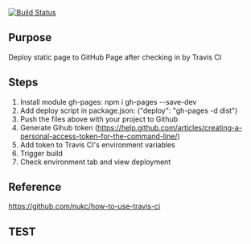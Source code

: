 [![Build Status](https://travis-ci.org/e31716/cv-test.svg?branch=master)](https://travis-ci.org/e31716/cv-test)

## Purpose
Deploy static page to GitHub Page after checking in by Travis CI

## Steps

1. Install module gh-pages: npm i gh-pages --save-dev
2. Add deploy script in package.json: ("deploy": "gh-pages -d dist")
3. Push the files above with your project to Github
4. Generate Gihub token (https://help.github.com/articles/creating-a-personal-access-token-for-the-command-line/)
5. Add token to Travis CI's environment variables
6. Trigger build 
7. Check environment tab and view deployment

## Reference
https://github.com/nukc/how-to-use-travis-ci

## TEST